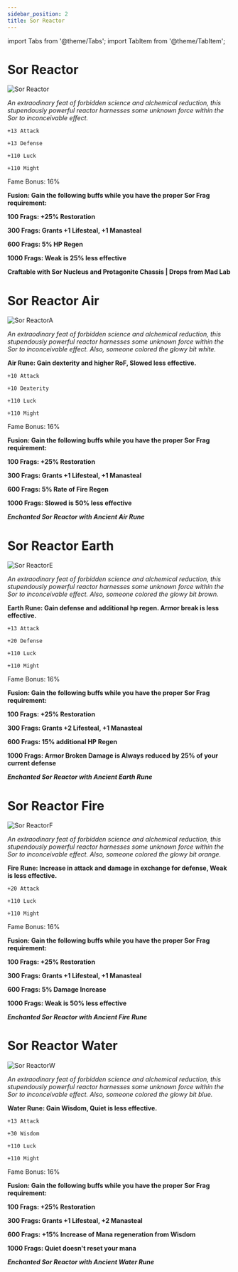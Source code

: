 ```yaml
---
sidebar_position: 2
title: Sor Reactor
---
```


import Tabs from '@theme/Tabs';
import TabItem from '@theme/TabItem';

<Tabs>
  <TabItem value="Sor Reactor" label="Sor Reactor" default>

# Sor Reactor

![Sor Reactor](https://vwiki.valorserver.com/api/item/picture/sor%20reactor)

<i>An extraodinary feat of forbidden science and alchemical reduction, this stupendously powerful reactor harnesses some unknown force within the Sor to inconceivable effect.</i>

    +13 Attack
    
    +13 Defense
    
    +110 Luck
    
    +110 Might
    
Fame Bonus: 16%

**Fusion: Gain the following buffs while you have the proper Sor Frag requirement:**

**100 Frags: +25% Restoration**

**300 Frags: Grants +1 Lifesteal, +1 Manasteal**

**600 Frags: 5% HP Regen**

**1000 Frags: Weak is 25% less effective**

**Craftable with Sor Nucleus and Protagonite Chassis | Drops from Mad Lab**

  </TabItem>
  <TabItem value="Air" label="Air">

# Sor Reactor Air

![Sor ReactorA](https://vwiki.valorserver.com/api/item/picture/sor%20reactor%20air)

<i>An extraodinary feat of forbidden science and alchemical reduction, this stupendously powerful reactor harnesses some unknown force within the Sor to inconceivable effect. Also, someone colored the glowy bit white.</i>

**Air Rune: Gain dexterity and higher RoF, Slowed less effective.**

    +10 Attack
    
    +10 Dexterity
    
    +110 Luck
    
    +110 Might
    
Fame Bonus: 16%
    
**Fusion: Gain the following buffs while you have the proper Sor Frag requirement:**

**100 Frags: +25% Restoration**

**300 Frags: Grants +1 Lifesteal, +1 Manasteal**

**600 Frags: 5% Rate of Fire Regen**

**1000 Frags: Slowed is 50% less effective**

***Enchanted Sor Reactor with Ancient Air Rune***

  </TabItem>
  <TabItem value="Earth" label="Earth">

# Sor Reactor Earth

![Sor ReactorE](https://vwiki.valorserver.com/api/item/picture/sor%20reactor%20earth)

<i>An extraodinary feat of forbidden science and alchemical reduction, this stupendously powerful reactor harnesses some unknown force within the Sor to inconceivable effect. Also, someone colored the glowy bit brown.</i>

**Earth Rune: Gain defense and additional hp regen. Armor break is less effective.**

    +13 Attack
    
    +20 Defense
    
    +110 Luck
    
    +110 Might
    
Fame Bonus: 16%
    
**Fusion: Gain the following buffs while you have the proper Sor Frag requirement:**

**100 Frags: +25% Restoration**

**300 Frags: Grants +2 Lifesteal, +1 Manasteal**

**600 Frags: 15% additional HP Regen**

**1000 Frags: Armor Broken Damage is Always reduced by 25% of your current defense**

***Enchanted Sor Reactor with Ancient Earth Rune***

  </TabItem>
  <TabItem value="Fire" label="Fire">

# Sor Reactor Fire

![Sor ReactorF](https://vwiki.valorserver.com/api/item/picture/sor%20reactor%20fire)

<i>An extraodinary feat of forbidden science and alchemical reduction, this stupendously powerful reactor harnesses some unknown force within the Sor to inconceivable effect. Also, someone colored the glowy bit orange.</i> 

**Fire Rune: Increase in attack and damage in exchange for defense, Weak is less effective.**

    +20 Attack
    
    +110 Luck
    
    +110 Might
    
Fame Bonus: 16%
    
**Fusion: Gain the following buffs while you have the proper Sor Frag requirement:**

**100 Frags: +25% Restoration**

**300 Frags: Grants +1 Lifesteal, +1 Manasteal**

**600 Frags: 5% Damage Increase**

**1000 Frags: Weak is 50% less effective**

***Enchanted Sor Reactor with Ancient Fire Rune***

  </TabItem>
  <TabItem value="Water" label="Water">

# Sor Reactor Water

![Sor ReactorW](https://vwiki.valorserver.com/api/item/picture/sor%20reactor%20water)

<i>An extraodinary feat of forbidden science and alchemical reduction, this stupendously powerful reactor harnesses some unknown force within the Sor to inconceivable effect. Also, someone colored the glowy bit blue.</i>

**Water Rune: Gain Wisdom, Quiet is less effective.**

    +13 Attack
    
    +30 Wisdom
    
    +110 Luck
    
    +110 Might
    
Fame Bonus: 16%
    
**Fusion: Gain the following buffs while you have the proper Sor Frag requirement:**

**100 Frags: +25% Restoration**

**300 Frags: Grants +1 Lifesteal, +2 Manasteal**

**600 Frags: +15% Increase of Mana regeneration from Wisdom**

**1000 Frags: Quiet doesn't reset your mana**

***Enchanted Sor Reactor with Ancient Water Rune***

  </TabItem>
</Tabs>
